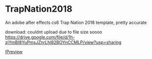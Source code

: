 # TrapNation2018
An adobe after effects cs6 Trap Nation 2018 template, pretty accurate


download:
couldnt upload due to file size soooo
https://drive.google.com/file/d/1h-zjYmBI8YuPmsJZnrLhl82BOYnCCMLP/view?usp=sharing

[!Preview](frame.png)
